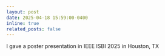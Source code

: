 ```yaml
---
layout: post
date: 2025-04-18 15:59:00-0400
inline: true
related_posts: false
---
```


I gave a poster presentation in IEEE ISBI 2025 in Houston, TX

